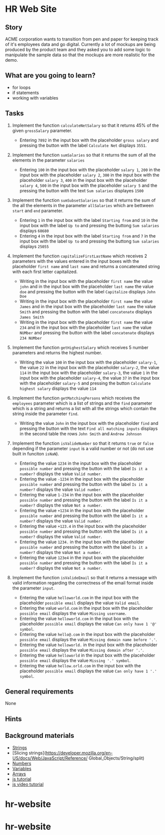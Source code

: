 # HR Web Site

## Story

ACME corporation wants to transition from pen and paper for keeping track of it's employees data and go digital. Currently a lot of mockups are being produced by the product team and they asked you to add some logic to manipulate the sample data so that the mockups are more realistic for the demo.

## What are you going to learn?

- for loops
- if statements
- working with variables

## Tasks

1. Implement the function `calculateNetSalary` so that it returns 45% of the  given `grossSalary` parameter.
    - Entering `7892` in the input box with the placeholder `gross salary` and pressing the button  with the label `Calculate Net` displays `3551`.

2. Implement the function `sumSalaries` so that it returns the sum of all the elements in the  parameter `salaries`
    - Entering `100` in the input box with the placeholder `salary 1`, `200` in the input box  with the placeholder `salary 2`, `300` in the input box with the placeholder `salary 3`,  `400` in the input box with the placeholder `salary 4`, `500` in the input box with the  placeholder `salary 5` and the pressing the button with the text `Sum salaries` displayes `1500`

3. Implement the function `sumSubsetSalaries` so that it returns the sum of the all the elements in  the parameter `allSalaries` which are bettween `start` and `end` parameter.
    - Entering `1` in the input box with the label `Starting from` and `10` in the input box with the label `Up to`  and pressing the buttong `Sum salaries` displays `68680`
    - Entering `4` in the input box with the label `Starting from` and `7` in the input box with the label `Up to`  and pressing the buttong `Sum salaries` displays `25055`

4. Implement the function `capitalizeFirstLastName` which receives 2 parameters with the values entered in  the input boxes with the placeholder `first name` and `last name` and returns a concatenated string with  each first letter capitalized.
    - Writing in the input box with the placeholder `first name` the value `john` and in the input box with  the placeholder `last name` the value `doe` and pressing  the button with the label `Capitalize` displays  `John Doe`
    - Writing in the input box with the placeholder `first name` the value `James` and in the input box with  the placeholder `last name` the value `Smith` and pressing  the button with the label `concatenate` displays  `James Smith`
    - Writing in the input box with the placeholder `first name` the value `234` and in the input box with  the placeholder `last name` the value `NUMber` and pressing  the button with the label `concatenate` displays  `234 NUMber`

5. Implement the function `getHighestSalary` which receives 5 number parameters and returns the highest number.
    - Writing the value `100` in the input box with the placeholder `salary-1`, the value `22` in the input box with  the placeholder `salary-2`, the value `114` in the input box with the placeholder `salary-3`, the value `1` in  the input box with the placeholder `salary-4`, the value `37` in the input box with the placeholder `salary-5`  and pressing the button `Calculate highest salary` displays the value `114`

6. Implement the function `getMatchingPersons` which receives the `employees` parameter which is a list of strings and  the `find` parameter which is a string and returns a list with all the strings which contain the string inside  the parameter `find`.
    - Writing the value `John` in the input box with the placeholder `find` and pressing the button with the text  `Find all matching inputs` displays in the second table the rows `John Smith` and `Andrew Johnson`

7. Implement the function `isValideNumber` so that it returns `true` or `false` depending if the parameter `input` is  a valid number or not (do not use built in funciton `isNaN`).
    - Entering the value `1234` in the input box with the placeholder `possible number` and pressing the button with  the label `Is it a number?` displays the value `Valid number`.
    - Entering the value `-1234` in the input box with the placeholder `possible number` and pressing the button with  the label `Is it a number?` displays the value `Valid number`.
    - Entering the value `1-234` in the input box with the placeholder `possible number` and pressing the button with  the label `Is it a number?` displays the value `Not a number`.
    - Entering the value `+1234` in the input box with the placeholder `possible number` and pressing the button with  the label `Is it a number?` displays the value `Valid number`.
    - Entering the value `+123.4` in the input box with the placeholder `possible number` and pressing the button with  the label `Is it a number?` displays the value `Valid number`.
    - Entering the value `1234.` in the input box with the placeholder `possible number` and pressing the button with  the label `Is it a number?` displays the value `Not a number`.
    - Entering the value `123e4` in the input box with the placeholder `possible number` and pressing the button with  the label `Is it a number?` displays the value `Not a number`.

8. Implement the function `isValideEmail` so that it returns a message with valid information regarding the  correctness of the email format inside the parameter `input`.
    - Entering the value `helloworld.com` in the input box with the placeholder `possible email` displays the value `Valid email`.
    - Entering the value `world.com` in the input box with the placeholder `possible email` displays the value `Missing username`.
    - Entering the value `helloworld.com` in the input box with the placeholder `possible email` displays the value `Can only have 1 '@' symbol`.
    - Entering the value `hello@.com` in the input box with the placeholder `possible email` displays the value `Missing domain name before '.'`.
    - Entering the value `helloworld.` in the input box with the placeholder `possible email` displays the value `Missing domain after '.'`.
    - Entering the value `helloworld` in the input box with the placeholder `possible email` displays the value `Missing '.' symbol`.
    - Entering the value `hellow.orld.com` in the input box with the placeholder `possible email` displays the value `Can only have 1 '.' symbol`.

## General requirements

None

## Hints



## Background materials

- <i class="far fa-book-open"></i> [Strings](https://javascript.info/string)
- <i class="far fa-book-open"></i> [Slicing strings](https://developer.mozilla.org/en-US/docs/Web/JavaScript/Reference/
Global_Objects/String/split)
- <i class="far fa-book-open"></i> [Numbers](https://developer.mozilla.org/en-US/docs/Web/JavaScript/Reference/Global_Objects/Math)
- <i class="far fa-book-open"></i> [Variables](https://htmldog.com/guides/javascript/beginner/variables/)
- <i class="far fa-book-open"></i> [Arrays](https://www.htmldog.com/guides/javascript/beginner/arrays/)
- <i class="far fa-book-open"></i> [js tutorial](http://jsforcats.com/)
- <i class="far fa-book-open"></i> [js video tutorial](https://www.youtube.com/watch?v=qoSksQ4s_hg&list=PL4cUxeGkcC9i9Ae2D9Ee1RvylH38dKuET)
# hr-website
# hr-website
